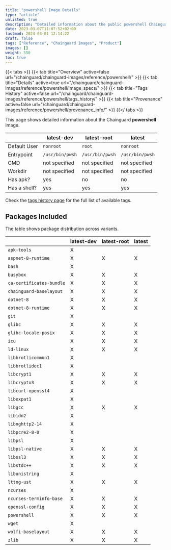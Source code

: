 ```yaml
---
title: "powershell Image Details"
type: "article"
unlisted: true
description: "Detailed information about the public powershell Chainguard Image."
date: 2023-03-07T11:07:52+02:00
lastmod: 2024-03-01 12:14:22
draft: false
tags: ["Reference", "Chainguard Images", "Product"]
images: []
weight: 550
toc: true
---
```


{{< tabs >}}
{{< tab title="Overview" active=false url="/chainguard/chainguard-images/reference/powershell/" >}}
{{< tab title="Details" active=true url="/chainguard/chainguard-images/reference/powershell/image_specs/" >}}
{{< tab title="Tags History" active=false url="/chainguard/chainguard-images/reference/powershell/tags_history/" >}}
{{< tab title="Provenance" active=false url="/chainguard/chainguard-images/reference/powershell/provenance_info/" >}}
{{</ tabs >}}

This page shows detailed information about the Chainguard **powershell** Image.

|              | latest-dev      | latest-root     | latest          |
|--------------|-----------------|-----------------|-----------------|
| Default User | `nonroot`       | `root`          | `nonroot`       |
| Entrypoint   | `/usr/bin/pwsh` | `/usr/bin/pwsh` | `/usr/bin/pwsh` |
| CMD          | not specified   | not specified   | not specified   |
| Workdir      | not specified   | not specified   | not specified   |
| Has apk?     | yes             | no              | no              |
| Has a shell? | yes             | yes             | yes             |

Check the [tags history page](/chainguard/chainguard-images/reference/powershell/tags_history/) for the full list of available tags.

## Packages Included
The table shows package distribution across variants.

|                          | latest-dev | latest-root | latest |
|--------------------------|------------|-------------|--------|
| `apk-tools`              | X          |             |        |
| `aspnet-8-runtime`       | X          | X           | X      |
| `bash`                   | X          |             |        |
| `busybox`                | X          | X           | X      |
| `ca-certificates-bundle` | X          | X           | X      |
| `chainguard-baselayout`  | X          | X           | X      |
| `dotnet-8`               | X          | X           | X      |
| `dotnet-8-runtime`       | X          | X           | X      |
| `git`                    | X          |             |        |
| `glibc`                  | X          | X           | X      |
| `glibc-locale-posix`     | X          | X           | X      |
| `icu`                    | X          | X           | X      |
| `ld-linux`               | X          | X           | X      |
| `libbrotlicommon1`       | X          |             |        |
| `libbrotlidec1`          | X          |             |        |
| `libcrypt1`              | X          | X           | X      |
| `libcrypto3`             | X          | X           | X      |
| `libcurl-openssl4`       | X          |             |        |
| `libexpat1`              | X          |             |        |
| `libgcc`                 | X          | X           | X      |
| `libidn2`                | X          |             |        |
| `libnghttp2-14`          | X          |             |        |
| `libpcre2-8-0`           | X          |             |        |
| `libpsl`                 | X          |             |        |
| `libpsl-native`          | X          | X           | X      |
| `libssl3`                | X          | X           | X      |
| `libstdc++`              | X          | X           | X      |
| `libunistring`           | X          |             |        |
| `lttng-ust`              | X          | X           | X      |
| `ncurses`                | X          |             |        |
| `ncurses-terminfo-base`  | X          | X           | X      |
| `openssl-config`         | X          | X           | X      |
| `powershell`             | X          | X           | X      |
| `wget`                   | X          |             |        |
| `wolfi-baselayout`       | X          | X           | X      |
| `zlib`                   | X          | X           | X      |

